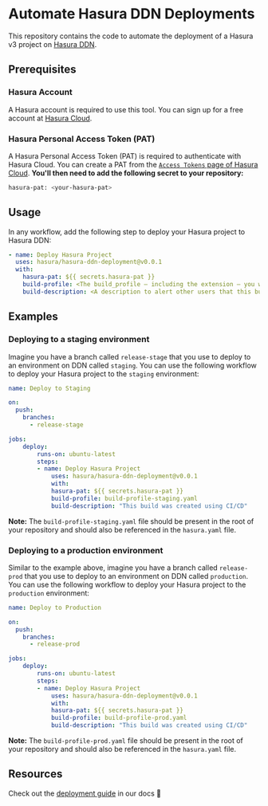 # Automate Hasura DDN Deployments

This repository contains the code to automate the deployment of a Hasura v3 project on
[Hasura DDN](https://hasura.io/ddn).

## Prerequisites

### Hasura Account

A Hasura account is required to use this tool. You can sign up for a free account at
[Hasura Cloud](https://console.hasura.io).

### Hasura Personal Access Token (PAT)

A Hasura Personal Access Token (PAT) is required to authenticate with Hasura Cloud. You can create a PAT from the
[`Access Tokens` page of Hasura Cloud](https://cloud.hasura.io/account-settings/access-tokens). **You'll then need to
add the following secret to your repository:**

```bash
hasura-pat: <your-hasura-pat>
```

## Usage

In any workflow, add the following step to deploy your Hasura project to Hasura DDN:

```yaml
- name: Deploy Hasura Project
  uses: hasura/hasura-ddn-deployment@v0.0.1
  with:
    hasura-pat: ${{ secrets.hasura-pat }}
    build-profile: <The build_profile — including the extension — you wish to use for this deployment>
    build-description: <A description to alert other users that this build was created using CI/CD>
```

## Examples

### Deploying to a staging environment

Imagine you have a branch called `release-stage` that you use to deploy to an environment on DDN called `staging`. You
can use the following workflow to deploy your Hasura project to the `staging` environment:

```yaml
name: Deploy to Staging

on:
  push:
    branches:
      - release-stage

jobs:
    deploy:
        runs-on: ubuntu-latest
        steps:
        - name: Deploy Hasura Project
            uses: hasura/hasura-ddn-deployment@v0.0.1
            with:
            hasura-pat: ${{ secrets.hasura-pat }}
            build-profile: build-profile-staging.yaml
            build-description: "This build was created using CI/CD"
```

**Note:** The `build-profile-staging.yaml` file should be present in the root of your repository and should also be
referenced in the `hasura.yaml` file.

### Deploying to a production environment

Similar to the example above, imagine you have a branch called `release-prod` that you use to deploy to an environment
on DDN called `production`. You can use the following workflow to deploy your Hasura project to the `production`
environment:

```yaml
name: Deploy to Production

on:
  push:
    branches:
      - release-prod

jobs:
    deploy:
        runs-on: ubuntu-latest
        steps:
        - name: Deploy Hasura Project
            uses: hasura/hasura-ddn-deployment@v0.0.1
            with:
            hasura-pat: ${{ secrets.hasura-pat }}
            build-profile: build-profile-prod.yaml
            build-description: "This build was created using CI/CD"
```

**Note:** The `build-profile-prod.yaml` file should be present in the root of your repository and should also be
referenced in the `hasura.yaml` file.

## Resources

Check out the [deployment guide](#) in our docs 🚀
